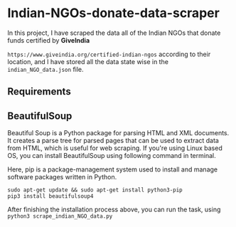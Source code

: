 # Indian-NGOs-donate-data-scraper

 In this project, I have scraped the data all of the Indian NGOs that donate funds certified by **GiveIndia** 

`https://www.giveindia.org/certified-indian-ngos` according to their location, and I have stored all the data state wise in the `indian_NGO_data.json` file.

## Requirements

## BeautifulSoup

Beautiful Soup is a Python package for parsing HTML and XML documents. It creates a parse tree for parsed pages that can be used to extract data from HTML, which is useful for web scraping. If you're using Linux based OS, you can install BeautifulSoup using following command in terminal.

Here, pip is a package-management system used to install and manage software packages written in Python.

```
sudo apt-get update && sudo apt-get install python3-pip
pip3 install beautifulsoup4
```
After finishing the installation process above, you can run the task, using `python3 scrape_indian_NGO_data.py`
